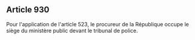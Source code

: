Article 930
----
Pour l'application de l'article 523, le procureur de la République occupe le
siège du ministère public devant le tribunal de police.

